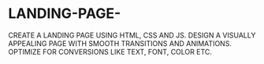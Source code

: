 # LANDING-PAGE-
CREATE A LANDING PAGE USING HTML, CSS AND JS. DESIGN A VISUALLY APPEALING PAGE WITH SMOOTH TRANSITIONS AND ANIMATIONS. OPTIMIZE FOR CONVERSIONS LIKE TEXT, FONT, COLOR ETC.
